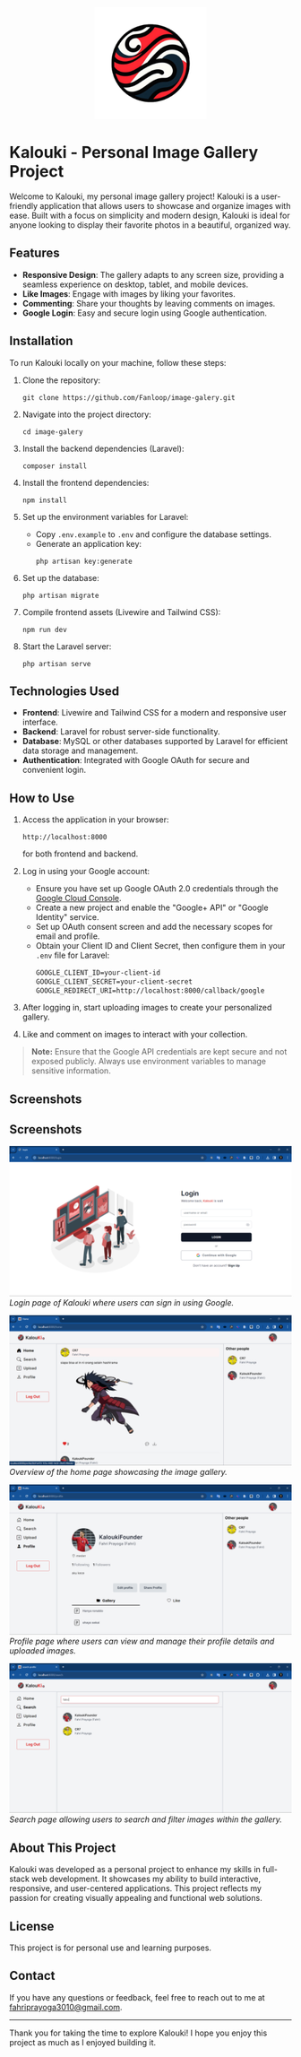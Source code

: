<p align="center"><img src="./public/assets/img/logo.jpeg" width="200" alt="Laravel Logo"></p>

# Kalouki - Personal Image Gallery Project

Welcome to Kalouki, my personal image gallery project! Kalouki is a user-friendly application that allows users to showcase and organize images with ease. Built with a focus on simplicity and modern design, Kalouki is ideal for anyone looking to display their favorite photos in a beautiful, organized way.

## Features

-   **Responsive Design**: The gallery adapts to any screen size, providing a seamless experience on desktop, tablet, and mobile devices.
-   **Like Images**: Engage with images by liking your favorites.
-   **Commenting**: Share your thoughts by leaving comments on images.
-   **Google Login**: Easy and secure login using Google authentication.

## Installation

To run Kalouki locally on your machine, follow these steps:

1. Clone the repository:

    ```
    git clone https://github.com/Fanloop/image-galery.git
    ```

2. Navigate into the project directory:

    ```
    cd image-galery
    ```

3. Install the backend dependencies (Laravel):

    ```
    composer install
    ```

4. Install the frontend dependencies:

    ```
    npm install
    ```

5. Set up the environment variables for Laravel:

    - Copy `.env.example` to `.env` and configure the database settings.
    - Generate an application key:
        ```
        php artisan key:generate
        ```

6. Set up the database:

    ```
    php artisan migrate
    ```

7. Compile frontend assets (Livewire and Tailwind CSS):

    ```
    npm run dev
    ```

8. Start the Laravel server:
    ```
    php artisan serve
    ```

## Technologies Used

-   **Frontend**: Livewire and Tailwind CSS for a modern and responsive user interface.
-   **Backend**: Laravel for robust server-side functionality.
-   **Database**: MySQL or other databases supported by Laravel for efficient data storage and management.
-   **Authentication**: Integrated with Google OAuth for secure and convenient login.

## How to Use

1. Access the application in your browser:

    ```
    http://localhost:8000
    ```

    for both frontend and backend.

2. Log in using your Google account:

    - Ensure you have set up Google OAuth 2.0 credentials through the [Google Cloud Console](https://console.cloud.google.com/).
    - Create a new project and enable the "Google+ API" or "Google Identity" service.
    - Set up OAuth consent screen and add the necessary scopes for email and profile.
    - Obtain your Client ID and Client Secret, then configure them in your `.env` file for Laravel:
        ```
        GOOGLE_CLIENT_ID=your-client-id
        GOOGLE_CLIENT_SECRET=your-client-secret
        GOOGLE_REDIRECT_URI=http://localhost:8000/callback/google
        ```

3. After logging in, start uploading images to create your personalized gallery.
4. Like and comment on images to interact with your collection.

> **Note:** Ensure that the Google API credentials are kept secure and not exposed publicly. Always use environment variables to manage sensitive information.

## Screenshots

## Screenshots

![Login Page](./img_example/login.png)
_Login page of Kalouki where users can sign in using Google._

![Home Page](./img_example/home.png)
_Overview of the home page showcasing the image gallery._

![Profile Page](./img_example/profile.png)
_Profile page where users can view and manage their profile details and uploaded images._

![Search Page](./img_example/search.png)
_Search page allowing users to search and filter images within the gallery._

## About This Project

Kalouki was developed as a personal project to enhance my skills in full-stack web development. It showcases my ability to build interactive, responsive, and user-centered applications. This project reflects my passion for creating visually appealing and functional web solutions.

## License

This project is for personal use and learning purposes.

## Contact

If you have any questions or feedback, feel free to reach out to me at [fahriprayoga3010@gmail.com](mailto:fahriprayoga3010@gmail.com).

---

Thank you for taking the time to explore Kalouki! I hope you enjoy this project as much as I enjoyed building it.
